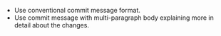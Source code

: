 - Use conventional commit message format.
- Use commit message with multi-paragraph body explaining more in detail about the changes.

